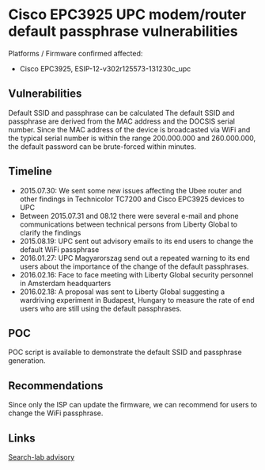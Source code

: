 # Cisco EPC3925 UPC modem/router default passphrase vulnerabilities #

Platforms / Firmware confirmed affected:
- Cisco EPC3925, ESIP-12-v302r125573-131230c_upc

## Vulnerabilities ##
Default SSID and passphrase can be calculated
The default SSID and passphrase are derived from the MAC address and the DOCSIS serial number. Since the MAC address of the device is broadcasted via WiFi and the typical serial number is within the range 200.000.000 and 260.000.000, the default password can be brute-forced within minutes.

## Timeline ##
- 2015.07.30: We sent some new issues affecting the Ubee router and other findings in Technicolor TC7200 and Cisco EPC3925 devices to UPC
- Between 2015.07.31 and 08.12 there were several e-mail and phone communications between technical persons from Liberty Global to clarify the findings
- 2015.08.19: UPC sent out advisory emails to its end users to change the default WiFi passphrase
- 2016.01.27: UPC Magyarorszag send out a repeated warning to its end users about the importance of the change of the default passphrases.
- 2016.02.16: Face to face meeting with Liberty Global security personnel in Amsterdam headquarters 
- 2016.02.18: A proposal was sent to Liberty Global suggesting a wardriving experiment in Budapest, Hungary to measure the rate of end users who are still using the default passphrases.

## POC ##
POC script is available to demonstrate the default SSID and passphrase generation.

## Recommendations ##
Since only the ISP can update the firmware, we can recommend for users to change the WiFi passphrase.

## Links ##
[Search-lab advisory](http://www.search-lab.hu/advisories/secadv-20150720)
